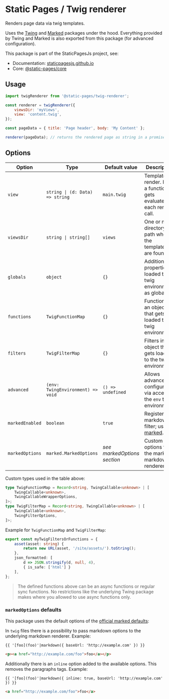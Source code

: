 # Static Pages / Twig renderer

Renders page data via twig templates.

Uses the [Twing](https://www.npmjs.com/package/twing) and [Marked](https://www.npmjs.com/package/marked) packages under the hood. Everything provided by Twing and Marked is also exported from this package (for advanced configuration).

This package is part of the StaticPagesJs project, see:
- Documentation: [staticpagesjs.github.io](https://staticpagesjs.github.io/)
- Core: [@static-pages/core](https://www.npmjs.com/package/@static-pages/core)

## Usage

```js
import twigRenderer from '@static-pages/twig-renderer';

const renderer = twigRenderer({
	viewsDir: 'myViews',
	view: 'content.twig',
});

const pageData = { title: 'Page header', body: 'My Content' };

renderer(pageData); // returns the rendered page as string in a promise.
```

## Options

| Option | Type | Default value | Description |
|--------|------|---------------|-------------|
| `view` | `string \| (d: Data) => string` | `main.twig` | Template to render. If it's a function it gets evaluated on each render call. |
| `viewsDir` | `string \| string[]` | `views` | One or more directory path where the templates are found. |
| `globals` | `object` | `{}` | Additional properties loaded to the twig environment as globals. |
| `functions` | `TwigFunctionMap` | `{}` | Functions in an object that gets loaded to the twig environment. |
| `filters` | `TwigFilterMap` | `{}` | Filters in an object that gets loaded to the twig environment. |
| `advanced` | `(env: TwingEnvironment) => void` | `() => undefined` | Allows advanced configuration via access to the `env` twig environment. |
| `markedEnabled` | `boolean` | `true` | Register a markdown filter; uses [marked](https://marked.js.org/). |
| `markedOptions` | `marked.MarkedOptions` | *see markedOptions section* | Custom options for the marked markdown renderer. |

Custom types used in the table above:
```ts
type TwigFunctionMap = Record<string, TwingCallable<unknown> | [
	TwingCallable<unknown>,
	TwingCallableWrapperOptions,
]>;
type TwigFilterMap = Record<string, TwingCallable<unknown> | [
	TwingCallable<unknown>,
	TwingFilterOptions,
]>;
```

Example for `TwigFunctionMap` and `TwigFilterMap`:
```ts
export const myTwigFiltersOrFunctions = {
	asset(asset: string) {
		return new URL(asset, '/site/assets/').toString();
	},
	json_formatted: [
		d => JSON.stringify(d, null, 4),
		{ is_safe: ['html'] }
	],
};
```

> The defined functions above can be an async functions or regular sync functions. No restrictions like the underlying Twing package makes where you allowed to use async functions only.


### `markedOptions` defaults
This package uses the default options of the [official marked defaults](https://marked.js.org/using_advanced#options):

In `twig` files there is a possibility to pass markdown options to the underlying markdown renderer. Example:

```twig
{{ '[foo](foo)'|markdown({ baseUrl: 'http://example.com' }) }}
```
```html
<p><a href="http://example.com/foo">foo</a></p>
```

Additionally there is an `inline` option added to the available options. This removes the paragraphs tags. Example:

```twig
{{ '[foo](foo)'|markdown({ inline: true, baseUrl: 'http://example.com' }) }}
```
```html
<a href="http://example.com/foo">foo</a>
```
